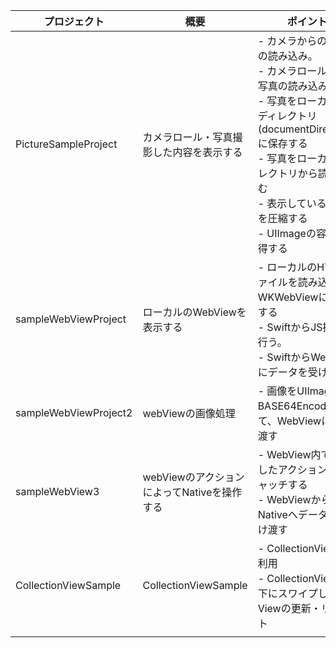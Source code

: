 |プロジェクト|概要|ポイント|
|---|---|---|
|PictureSampleProject|カメラロール・写真撮影した内容を表示する|- カメラからの写真の読み込み。<br> - カメラロールから写真の読み込み <br> - 写真をローカルのディレクトリ(documentDirectory)に保存する <br> - 写真をローカルディレクトリから読み込む<br> - 表示している写真を圧縮する <br> - UIImageの容量を取得する|
|sampleWebViewProject|ローカルのWebViewを表示する| - ローカルのHTMLファイルを読み込んでWKWebViewに表示する<br> - SwiftからJS操作を行う。<br> - SwiftからWebViewにデータを受け渡す<br>|
|sampleWebViewProject2|webViewの画像処理| - 画像をUIImageをBASE64Encodeして、WebViewに受け渡す|
|sampleWebView3|webViewのアクションによってNativeを操作する| - WebView内で発火したアクションをキャッチする<br> - WebViewからNativeへデータを受け渡す|
|CollectionViewSample|CollectionViewSample| - CollectionViewの利用 <br> - CollectionViewを下にスワイプしてViewの更新・リセット|
|||||
